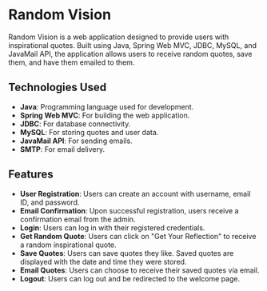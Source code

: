 # Random Vision

Random Vision is a web application designed to provide users with inspirational quotes. Built using Java, Spring Web MVC, JDBC, MySQL, and JavaMail API, the application allows users to receive random quotes, save them, and have them emailed to them.

## Technologies Used

- **Java**: Programming language used for development.
- **Spring Web MVC**: For building the web application.
- **JDBC**: For database connectivity.
- **MySQL**: For storing quotes and user data.
- **JavaMail API**: For sending emails.
- **SMTP**: For email delivery.

## Features

- **User Registration**: Users can create an account with username, email ID, and password.
- **Email Confirmation**: Upon successful registration, users receive a confirmation email from the admin.
- **Login**: Users can log in with their registered credentials.
- **Get Random Quote**: Users can click on "Get Your Reflection" to receive a random inspirational quote.
- **Save Quotes**: Users can save quotes they like. Saved quotes are displayed with the date and time they were stored.
- **Email Quotes**: Users can choose to receive their saved quotes via email.
- **Logout**: Users can log out and be redirected to the welcome page.
